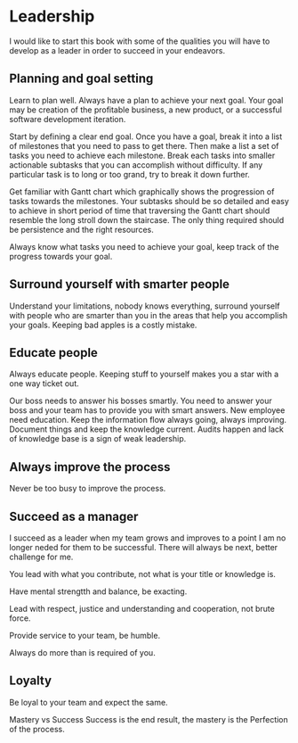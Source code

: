 # Leadership

I would like to start this book with some of the qualities you will have to develop as a leader in order to succeed in your endeavors.

## Planning and goal setting

Learn to plan well. Always have a plan to achieve your next goal. Your goal may be creation of the profitable business, a new product, or a successful software development iteration. 

Start by defining a clear end goal. Once you have a goal, break it into a list of milestones that you need to pass to get there. Then make a list a set of tasks you need to achieve each milestone. Break each tasks into smaller actionable subtasks that you can accomplish without difficulty. If any particular task is to long or too grand, try to break it down further.

Get familiar with Gantt chart which graphically shows the progression of tasks towards the milestones. Your subtasks should be so detailed and easy to achieve in short period of time that traversing the Gantt chart should resemble the long stroll down the staircase. The only thing required should be persistence and the right resources.



Always know what tasks you need to achieve your goal, keep track of the progress towards your goal.

## Surround yourself with smarter people

Understand your limitations, nobody knows everything, surround yourself with people who are smarter than you in the areas that help you accomplish your goals. Keeping bad apples is a costly mistake.

## Educate people

Always educate people. Keeping stuff to yourself makes you a star with a one way ticket out.

Our boss needs to answer his bosses smartly. You need to answer your boss and your team has to provide you with smart answers. New employee need education. Keep the information flow always going, always improving. Document things and keep the knowledge current. Audits happen and lack of knowledge base is a sign of weak leadership.

## Always improve the process

Never be too busy to improve the process.

## Succeed as a manager

I succeed as a leader when my team grows and improves to a point I am no longer neded for them to be successful. There will always be next, better challenge for me.

You lead with what you contribute, not what is your title or knowledge is.

Have mental strengtth and balance, be exacting.

Lead with respect, justice and understanding and cooperation, not brute force.

Provide service to your team, be humble.

Always do more than is required of you.

## Loyalty

Be loyal to your team and expect the same.

Mastery vs Success
Success is the end result, the mastery is the
Perfection of the process.






